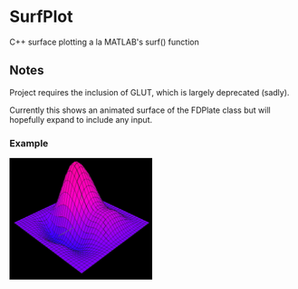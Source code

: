 # SurfPlot

C++ surface plotting a la MATLAB's surf() function

## Notes

Project requires the inclusion of GLUT, which is largely deprecated (sadly).

Currently this shows an animated surface of the FDPlate class but will hopefully
expand to include any input.

### Example

<img src="https://github.com/mhamilt/SurfPlot/blob/master/images/SurfExample.png" width="50%" height="50%">
